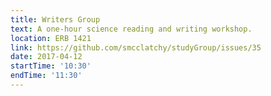 ```yaml
---
title: Writers Group
text: A one-hour science reading and writing workshop.
location: ERB 1421
link: https://github.com/smcclatchy/studyGroup/issues/35
date: 2017-04-12
startTime: '10:30'
endTime: '11:30'
---
```

